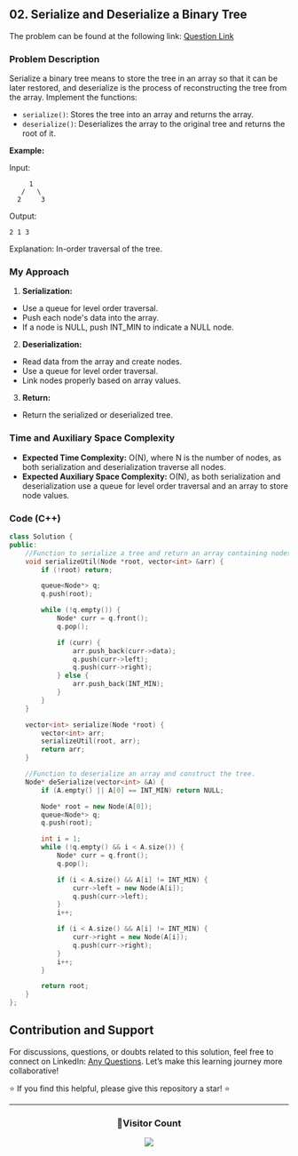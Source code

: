 ## 02. Serialize and Deserialize a Binary Tree

The problem can be found at the following link: [Question Link](https://www.geeksforgeeks.org/problems/serialize-and-deserialize-a-binary-tree/1)

### Problem Description

Serialize a binary tree means to store the tree in an array so that it can be later restored, and deserialize is the process of reconstructing the tree from the array. Implement the functions:

- `serialize()`: Stores the tree into an array and returns the array.
- `deserialize()`: Deserializes the array to the original tree and returns the root of it.

**Example:**

Input:

```
     1
   /   \
  2     3
```

Output:

```
2 1 3
```

Explanation: In-order traversal of the tree.

### My Approach

1. **Serialization:**

- Use a queue for level order traversal.
- Push each node's data into the array.
- If a node is NULL, push INT_MIN to indicate a NULL node.

2. **Deserialization:**

- Read data from the array and create nodes.
- Use a queue for level order traversal.
- Link nodes properly based on array values.

3. **Return:**

- Return the serialized or deserialized tree.

### Time and Auxiliary Space Complexity

- **Expected Time Complexity:** O(N), where N is the number of nodes, as both serialization and deserialization traverse all nodes.
- **Expected Auxiliary Space Complexity:** O(N), as both serialization and deserialization use a queue for level order traversal and an array to store node values.

### Code (C++)

```cpp
class Solution {
public:
    //Function to serialize a tree and return an array containing nodes.
    void serializeUtil(Node *root, vector<int> &arr) {
        if (!root) return;

        queue<Node*> q;
        q.push(root);

        while (!q.empty()) {
            Node* curr = q.front();
            q.pop();

            if (curr) {
                arr.push_back(curr->data);
                q.push(curr->left);
                q.push(curr->right);
            } else {
                arr.push_back(INT_MIN);
            }
        }
    }

    vector<int> serialize(Node *root) {
        vector<int> arr;
        serializeUtil(root, arr);
        return arr;
    }

    //Function to deserialize an array and construct the tree.
    Node* deSerialize(vector<int> &A) {
        if (A.empty() || A[0] == INT_MIN) return NULL;

        Node* root = new Node(A[0]);
        queue<Node*> q;
        q.push(root);

        int i = 1;
        while (!q.empty() && i < A.size()) {
            Node* curr = q.front();
            q.pop();

            if (i < A.size() && A[i] != INT_MIN) {
                curr->left = new Node(A[i]);
                q.push(curr->left);
            }
            i++;

            if (i < A.size() && A[i] != INT_MIN) {
                curr->right = new Node(A[i]);
                q.push(curr->right);
            }
            i++;
        }

        return root;
    }
};
```

## Contribution and Support

For discussions, questions, or doubts related to this solution, feel free to connect on LinkedIn: [Any Questions](https://www.linkedin.com/in/patel-hetkumar-sandipbhai-8b110525a/). Let’s make this learning journey more collaborative!

⭐ If you find this helpful, please give this repository a star! ⭐

---

<div align="center">
  <h3><b>📍Visitor Count</b></h3>
</div>

<p align="center">
  <img src="https://visitor-badge.laobi.icu/badge?page_id=Hunterdii.GeeksforGeeks-POTD" />
</p>

